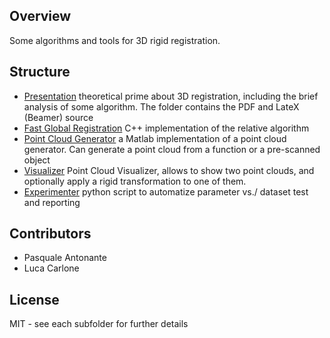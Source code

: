 ## Overview
Some algorithms and tools for 3D rigid registration.

## Structure
* [Presentation](Presentation) theoretical prime about 3D registration, including the brief analysis of some algorithm. The folder contains the PDF and LateX (Beamer) source
* [Fast Global Registration](FastGlobalRegistration) C++ implementation of the relative algorithm
* [Point Cloud Generator](PointCloudGenerator) a Matlab implementation of a point cloud generator. Can generate a point cloud from a function or a pre-scanned object
* [Visualizer](Visualizer) Point Cloud Visualizer, allows to show two point clouds, and optionally apply a rigid transformation to one of them.
* [Experimenter](Experimenter) python script to automatize parameter vs./ dataset test and reporting

## Contributors
* Pasquale Antonante
* Luca Carlone

## License
MIT - see each subfolder for further details
